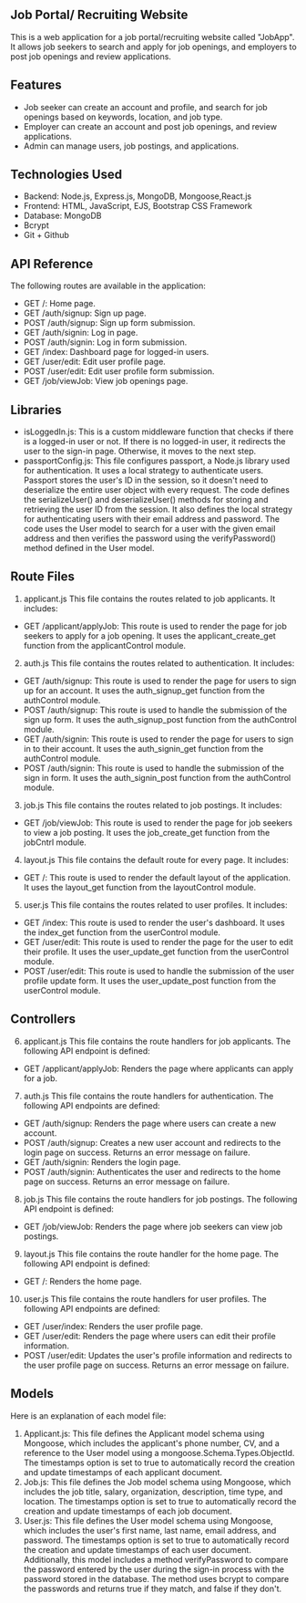 ## Job Portal/ Recruiting Website 

This is a web application for a job portal/recruiting website called "JobApp". It allows job seekers to search and apply for job openings, and employers to post job openings and review applications.

## Features
*	Job seeker can create an account and profile, and search for job openings based on keywords, location, and job type.
*	Employer can create an account and post job openings, and review applications.
*	Admin can manage users, job postings, and applications.

## Technologies Used
*	Backend: Node.js, Express.js, MongoDB, Mongoose,React.js
*	Frontend: HTML, JavaScript, EJS, Bootstrap CSS Framework
*	Database: MongoDB
*   Bcrypt
*   Git + Github


## API Reference
The following routes are available in the application:
*	GET /: Home page.
*	GET /auth/signup: Sign up page.
*	POST /auth/signup: Sign up form submission.
*	GET /auth/signin: Log in page.
*	POST /auth/signin: Log in form submission.
*	GET /index: Dashboard page for logged-in users.
*	GET /user/edit: Edit user profile page.
*	POST /user/edit: Edit user profile form submission.
*	GET /job/viewJob: View job openings page.

 ## Libraries
*	isLoggedIn.js:
This is a custom middleware function that checks if there is a logged-in user or not. If there is no logged-in user, it redirects the user to the sign-in page. Otherwise, it moves to the next step.
*	passportConfig.js:
This file configures passport, a Node.js library used for authentication. It uses a local strategy to authenticate users. Passport stores the user's ID in the session, so it doesn't need to deserialize the entire user object with every request. The code defines the serializeUser() and deserializeUser() methods for storing and retrieving the user ID from the session. It also defines the local strategy for authenticating users with their email address and password. The code uses the User model to search for a user with the given email address and then verifies the password using the verifyPassword() method defined in the User model.

## Route Files
1.	applicant.js
This file contains the routes related to job applicants. It includes:
*	GET /applicant/applyJob: This route is used to render the page for job seekers to apply for a job opening. It uses the applicant_create_get function from the applicantControl module.
2.	auth.js
This file contains the routes related to authentication. It includes:
*	GET /auth/signup: This route is used to render the page for users to sign up for an account. It uses the auth_signup_get function from the authControl module.
*	POST /auth/signup: This route is used to handle the submission of the sign up form. It uses the auth_signup_post function from the authControl module.
*	GET /auth/signin: This route is used to render the page for users to sign in to their account. It uses the auth_signin_get function from the authControl module.
*	POST /auth/signin: This route is used to handle the submission of the sign in form. It uses the auth_signin_post function from the authControl module.


3.	job.js
This file contains the routes related to job postings. It includes:
*	GET /job/viewJob: This route is used to render the page for job seekers to view a job posting. It uses the job_create_get function from the jobCntrl module.
4.	layout.js
This file contains the default route for every page. It includes:
*	GET /: This route is used to render the default layout of the application. It uses the layout_get function from the layoutControl module.
5.	user.js
This file contains the routes related to user profiles. It includes:
*	GET /index: This route is used to render the user's dashboard. It uses the index_get function from the userControl module.
*	GET /user/edit: This route is used to render the page for the user to edit their profile. It uses the user_update_get function from the userControl module.
*	POST /user/edit: This route is used to handle the submission of the user profile update form. It uses the user_update_post function from the userControl module.

 ## Controllers
6.	applicant.js
This file contains the route handlers for job applicants. The following API endpoint is defined:
*	GET /applicant/applyJob: Renders the page where applicants can apply for a job.
7.	auth.js
This file contains the route handlers for authentication. The following API endpoints are defined:
*	GET /auth/signup: Renders the page where users can create a new account.
*	POST /auth/signup: Creates a new user account and redirects to the login page on success. Returns an error message on failure.
*	GET /auth/signin: Renders the login page.
*	POST /auth/signin: Authenticates the user and redirects to the home page on success. Returns an error message on failure.

8.	job.js
This file contains the route handlers for job postings. The following API endpoint is defined:
*	GET /job/viewJob: Renders the page where job seekers can view job postings.
9.	layout.js
This file contains the route handler for the home page. The following API endpoint is defined:
*	GET /: Renders the home page.
10.	user.js
This file contains the route handlers for user profiles. The following API endpoints are defined:
*	GET /user/index: Renders the user profile page.
*	GET /user/edit: Renders the page where users can edit their profile information.
*	POST /user/edit: Updates the user's profile information and redirects to the user profile page on success. Returns an error message on failure.

## Models
Here is an explanation of each model file:
1.	Applicant.js: This file defines the Applicant model schema using Mongoose, which includes the applicant's phone number, CV, and a reference to the User model using a mongoose.Schema.Types.ObjectId. The timestamps option is set to true to automatically record the creation and update timestamps of each applicant document.
2.	Job.js: This file defines the Job model schema using Mongoose, which includes the job title, salary, organization, description, time type, and location. The timestamps option is set to true to automatically record the creation and update timestamps of each job document.
3.	User.js: This file defines the User model schema using Mongoose, which includes the user's first name, last name, email address, and password. The timestamps option is set to true to automatically record the creation and update timestamps of each user document. Additionally, this model includes a method verifyPassword to compare the password entered by the user during the sign-in process with the password stored in the database. The method uses bcrypt to compare the passwords and returns true if they match, and false if they don't.


